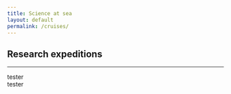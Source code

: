 ```yaml
---
title: Science at sea
layout: default
permalink: /cruises/
---
```


## Research expeditions
<hr />

<!-- <div class='container'> -->
  <div class='row'>
    <div class='col-12 col-md-6 mb-4'>
      <div class='card border-0 shadow'>
        <!--
        <div class="row no-gutters">
            <div class="col">
            <img src="https://raw.githubusercontent.com/humphreys-lab/humphreys-lab.github.io/main/images/cruise-globes/cruise-globe-JC068.png" class="img-fluid" style="max-height: 500px;" alt="Cruise map" />
            </div>
            <div class="col">
            <div class="card-body">
                <h5 class="card-title">JC068 (RRS <i>James Cook</i>)</h5>
                <p class="card-text">
                GEOTRACES transect
                <br />
                <small>Cruise dates from to</small>
                </p>
            </div>
            </div>
        </div>
        -->
        tester
      </div>
    </div>
    <div class='col-12 col-md-6 mb-4'>
      <div class='card border-0 shadow'>
        <!--
        <div class="row no-gutters">
            <div class="col">
            <img src="https://raw.githubusercontent.com/humphreys-lab/humphreys-lab.github.io/main/images/cruise-globes/cruise-globe-D368.png" class="img-fluid" style="max-height: 500px;" alt="Cruise map" />
            </div>
            <div class="col">
            <div class="card-body">
                <h5 class="card-title">D368 (RRS <i>Discovery</i>)</h5>
                <p class="card-text">
                Repeat
                <br />
                <small>Cruise dates from to</small>
                </p>
            </div>
            </div>
        </div>
        -->
        tester
      </div>
    </div>
  </div>
<!-- </div> -->

